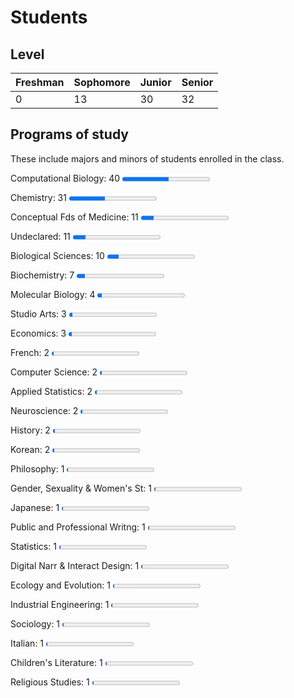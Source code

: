 # Students

## Level

| Freshman | Sophomore | Junior | Senior |
| -------- | --------- | ------ | ------ |
| 0 | 13 | 30 | 32 |

## Programs of study

These include majors and minors of students enrolled in the class.

Computational Biology: 40 <progress value="40" max="75"></progress>

Chemistry: 31 <progress value="31" max="75"></progress>

Conceptual Fds of Medicine: 11 <progress value="11" max="75"></progress>

Undeclared: 11 <progress value="11" max="75"></progress>

Biological Sciences: 10 <progress value="10" max="75"></progress>

Biochemistry: 7 <progress value="7" max="75"></progress>

Molecular Biology: 4 <progress value="4" max="75"></progress>

Studio Arts: 3 <progress value="3" max="75"></progress>

Economics: 3 <progress value="3" max="75"></progress>

French: 2 <progress value="2" max="75"></progress>

Computer Science: 2 <progress value="2" max="75"></progress>

Applied Statistics: 2 <progress value="2" max="75"></progress>

Neuroscience: 2 <progress value="2" max="75"></progress>

History: 2 <progress value="2" max="75"></progress>

Korean: 2 <progress value="2" max="75"></progress>

Philosophy: 1 <progress value="1" max="75"></progress>

Gender, Sexuality & Women's St: 1 <progress value="1" max="75"></progress>

Japanese: 1 <progress value="1" max="75"></progress>

Public and Professional Writng: 1 <progress value="1" max="75"></progress>

Statistics: 1 <progress value="1" max="75"></progress>

Digital Narr & Interact Design: 1 <progress value="1" max="75"></progress>

Ecology and Evolution: 1 <progress value="1" max="75"></progress>

Industrial Engineering: 1 <progress value="1" max="75"></progress>

Sociology: 1 <progress value="1" max="75"></progress>

Italian: 1 <progress value="1" max="75"></progress>

Children's Literature: 1 <progress value="1" max="75"></progress>

Religious Studies: 1 <progress value="1" max="75"></progress>
